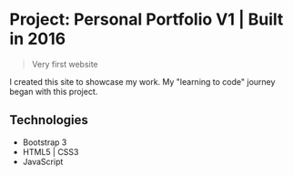 # Project: Personal Portfolio V1 | Built in 2016
> Very first website

I created this site to showcase my work. My "learning to code" journey began with this project.

## Technologies
* Bootstrap 3
* HTML5 | CSS3
* JavaScript
